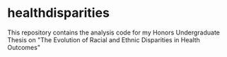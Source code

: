# healthdisparities
This repository contains the analysis code for my Honors Undergraduate Thesis on "The Evolution of Racial and Ethnic Disparities in Health Outcomes"
